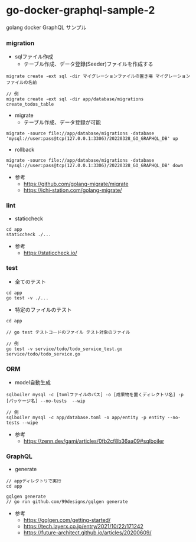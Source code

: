 # go-docker-graphql-sample-2
golang docker GraphQL サンプル


### migration

- sqlファイル作成
  - テーブル作成、データ登録(Seeder)ファイルを作成する

```
migrate create -ext sql -dir マイグレーションファイルの置き場 マイグレーションファイルの名前

// 例
migrate create -ext sql -dir app/database/migrations create_todos_table
```

- migrate
  - テーブル作成、データ登録が可能
```
migrate -source file://app/database/migrations -database 'mysql://user:pass@tcp(127.0.0.1:3306)/20220328_GO_GRAPHQL_DB' up
```

- rollback

```
migrate -source file://app/database/migrations -database 'mysql://user:pass@tcp(127.0.0.1:3306)/20220328_GO_GRAPHQL_DB' down
```


- 参考
  - https://github.com/golang-migrate/migrate
  - https://ichi-station.com/golang-migrate/

### lint
- staticcheck

```
cd app
staticcheck ./...
```

- 参考
  - https://staticcheck.io/

### test
- 全てのテスト

```
cd app
go test -v ./...
```

- 特定のファイルのテスト
```
cd app

// go test テストコードのファイル テスト対象のファイル

// 例
go test -v service/todo/todo_service_test.go service/todo/todo_service.go

```

### ORM
- model自動生成

```
sqlboiler mysql -c [tomlファイルのパス] -o [成果物を置くディレクトリ名] -p [パッケージ名] --no-tests  --wip

// 例
sqlboiler mysql -c app/database.toml -o app/entity -p entity --no-tests --wipe
```

- 参考
  - https://zenn.dev/gami/articles/0fb2cf8b36aa09#sqlboiler

### GraphQL
- generate

```
// appディレクトリで実行
cd app

gqlgen generate
// go run github.com/99designs/gqlgen generate
```

- 参考
  - https://gqlgen.com/getting-started/
  - https://tech.layerx.co.jp/entry/2021/10/22/171242
  - https://future-architect.github.io/articles/20200609/